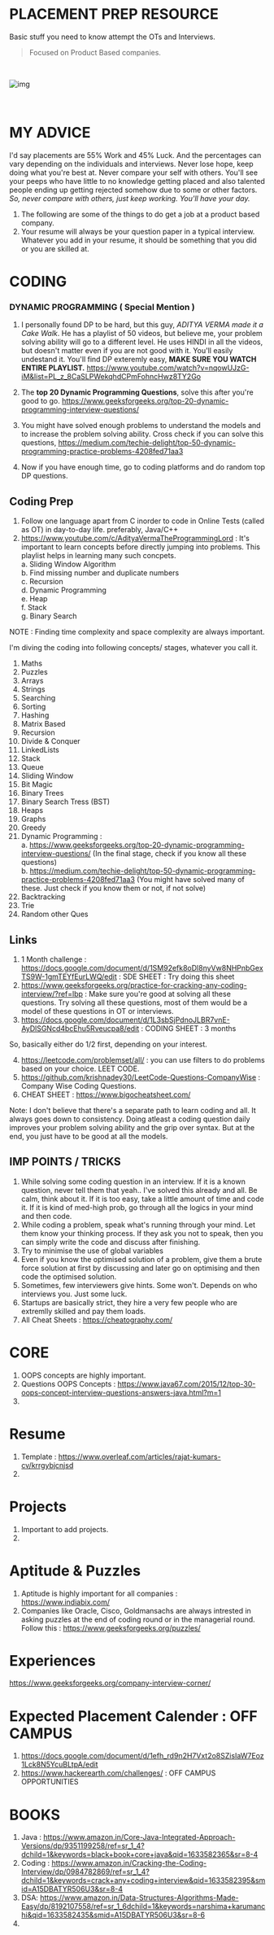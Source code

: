 # PLACEMENT PREP RESOURCE 

Basic stuff you need to know attempt the OTs and Interviews. 
> Focused on Product Based companies. 
<br/>

![img](https://www.jobberman.com/blog/wp-content/uploads/sites/8/2020/03/Jobberman_Preparing_for_Interviews_FB-2.png)

<br/>


# MY ADVICE
I'd say placements are 55% Work and 45% Luck. And the percentages can vary depending on the individuals and interviews. 
Never lose hope, keep doing what you're best at. Never compare your self with others. You'll see your peeps who have little to no knowledge getting placed and also talented people ending up getting rejected somehow due to some or other factors. *So, never compare with others, just keep working. You'll have your day.*
</br>
1. The following are some of the things to do get a job at a product based company. 
2. Your resume will always be your question paper in a typical interview. Whatever you add in your resume, it should be something that you did or you are skilled at.

# CODING

### DYNAMIC PROGRAMMING ( Special Mention )

1. I personally found DP to be hard, but this guy, *ADITYA VERMA made it a Cake Walk*. He has a playlist of 50 videos, but believe me, your problem solving ability will go to a different level. He uses HINDI in all the videos, but doesn't matter even if you are not good with it. You'll easily undestand it. You'll find DP exteremly easy, **MAKE SURE YOU WATCH ENTIRE PLAYLIST.** https://www.youtube.com/watch?v=nqowUJzG-iM&list=PL_z_8CaSLPWekqhdCPmFohncHwz8TY2Go

2. The **top 20 Dynamic Programming Questions**, solve this after you're good to go. https://www.geeksforgeeks.org/top-20-dynamic-programming-interview-questions/

3. You might have solved enough problems to understand the models and to increase the problem solving ability. Cross check if you can solve this questions, 
https://medium.com/techie-delight/top-50-dynamic-programming-practice-problems-4208fed71aa3

4. Now if you have enough time, go to coding platforms and do random top DP questions. 

## Coding Prep
1. Follow one language apart from C inorder to code in Online Tests (called as OT) in day-to-day life. preferably, Java/C++
2. https://www.youtube.com/c/AdityaVermaTheProgrammingLord : It's important to learn concepts before directly jumping into problems. This playlist helps in learning many such concpets.</br>
  a. Sliding Window Algorithm </br>
  b. Find missing number and duplicate numbers </br>
  c. Recursion </br>
  d. Dynamic Programming </br>
  e. Heap </br>
  f. Stack </br>
  g. Binary Search </br>
  
NOTE :  Finding time complexity and space complexity are always important. 

I'm diving the coding into following concepts/ stages, whatever you call it. </br>
1. Maths
2. Puzzles
3. Arrays
4. Strings
5. Searching
6. Sorting
7. Hashing
8. Matrix Based
9. Recursion
10. Divide & Conquer
11. LinkedLists
12. Stack
13. Queue
14. Sliding Window 
15. Bit Magic
16. Binary Trees
17. Binary Search Tress (BST)
18. Heaps
19. Graphs
20. Greedy
21. Dynamic Programming : </br>
a. https://www.geeksforgeeks.org/top-20-dynamic-programming-interview-questions/ (In the final stage, check if you know all these questions) </br> 
b. https://medium.com/techie-delight/top-50-dynamic-programming-practice-problems-4208fed71aa3 (You might have solved many of these. Just check if you know them or not, if not solve) </br>
22. Backtracking
23. Trie 
24. Random other Ques

## Links 
1. 1 Month challenge : https://docs.google.com/document/d/1SM92efk8oDl8nyVw8NHPnbGexTS9W-1gmTEYfEurLWQ/edit : SDE SHEET : Try doing this sheet 
2. https://www.geeksforgeeks.org/practice-for-cracking-any-coding-interview/?ref=lbp : Make sure you're good at solving all these questions.  Try solving all these questions, most of them would be a model of these questions in OT or interviews. 
3. https://docs.google.com/document/d/1L3sbSjPdnoJLBR7vnE-AyDlSGNcd4bcEhu5Rveucpa8/edit : CODING SHEET : 3 months

So, basically either do 1/2 first, depending on your interest. 

4. https://leetcode.com/problemset/all/ : you can use filters to do problems based on your choice. LEET CODE. 
5. https://github.com/krishnadey30/LeetCode-Questions-CompanyWise : Company Wise Coding Questions. 
6. CHEAT SHEET : https://www.bigocheatsheet.com/


Note: I don't believe that there's a separate path to learn coding and all. It always goes down to consistency. Doing atleast a coding question daily improves your problem solving ability and the grip over syntax. But at the end, you just have to be good at all the models. 

## IMP POINTS / TRICKS
1. While solving some coding question in an interview. If it is a known question, never tell them that yeah.. I've solved this already and all. Be calm, think about it. If it is too easy, take a little amount of time and code it. If it is kind of med-high prob, go through all the logics in your mind and then code. 
2. While coding a problem, speak what's running through your mind. Let them know your thinking process. If they ask you not to speak, then you can simply write the code and discuss after finishing. 
3. Try to minimise the use of global variables
4. Even if you know the optimised solution of a problem, give them a brute force solution at first by discussing and later go on optimising and then code the optimised solution. 
5. Sometimes, few interviewers give hints. Some won't. Depends on who interviews you. Just some luck. 
6. Startups are basically strict, they hire a very few people who are extremlly skilled and pay them loads. 
7. All Cheat Sheets : https://cheatography.com/



# CORE
1. OOPS concepts are highly important. 
2. Questions OOPS Concepts : https://www.java67.com/2015/12/top-30-oops-concept-interview-questions-answers-java.html?m=1
3. 


# Resume
1. Template : https://www.overleaf.com/articles/rajat-kumars-cv/krrgybjcnjsd
2. 


# Projects
1. Important to add projects. 
2. 


# Aptitude & Puzzles
1. Aptitude is highly important for all companies : https://www.indiabix.com/
2. Companies like Oracle, Cisco, Goldmansachs are always intrested in asking puzzles at the end of coding round or in the managerial round. </br>
Follow this : https://www.geeksforgeeks.org/puzzles/


# Experiences 
https://www.geeksforgeeks.org/company-interview-corner/




# Expected Placement Calender : OFF CAMPUS
1. https://docs.google.com/document/d/1efh_rd9n2H7Vxt2o8SZisIaW7Eoz1Lck8N5YcuBLtpA/edit
2. https://www.hackerearth.com/challenges/ : OFF CAMPUS OPPORTUNITIES

# BOOKS
1. Java : https://www.amazon.in/Core-Java-Integrated-Approach-Versions/dp/9351199258/ref=sr_1_4?dchild=1&keywords=black+book+core+java&qid=1633582365&sr=8-4
2. Coding : https://www.amazon.in/Cracking-the-Coding-Interview/dp/0984782869/ref=sr_1_4?dchild=1&keywords=crack+any+coding+interview&qid=1633582395&smid=A15DBATYR506U3&sr=8-4
3. DSA: https://www.amazon.in/Data-Structures-Algorithms-Made-Easy/dp/8192107558/ref=sr_1_6dchild=1&keywords=narshima+karumanchi&qid=1633582435&smid=A15DBATYR506U3&sr=8-6
4. 



